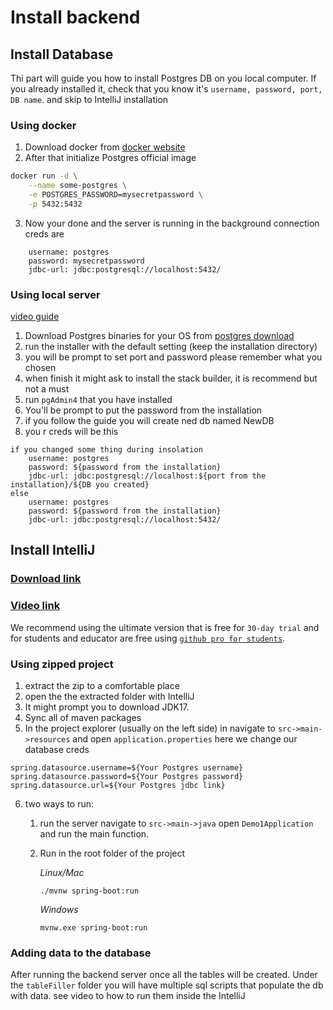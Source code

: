 # Install backend

## Install Database

Thi part will guide you how to install Postgres DB on you local computer.
If you already installed it, check that you know it's `username, password, port, DB name`. and skip to IntelliJ installation

### **Using docker**

1. Download docker from [docker website](https://www.docker.com/)
2. After that initialize Postgres official image

```bash
docker run -d \
	--name some-postgres \
	-e POSTGRES_PASSWORD=mysecretpassword \
    -p 5432:5432
```

3. Now your done and the server is running in the background connection creds are

```
    username: postgres
    password: mysecretpassword
    jdbc-url: jdbc:postgresql://localhost:5432/

```

### **Using local server**

[video guide](https://www.youtube.com/watch?v=0n41UTkOBb0)

1. Download Postgres binaries for your OS from [postgres download](https://www.postgresql.org/download/)
2. run the installer with the default setting (keep the installation directory)
3. you will be prompt to set port and password please remember what you chosen
4. when finish it might ask to install the stack builder, it is recommend but not a must
5. run `pgAdmin4` that you have installed
6. You'll be prompt to put the password from the installation
7. if you follow the guide you will create ned db named NewDB
8. you r creds will be this

```
if you changed some thing during insolation
    username: postgres
    password: ${password from the installation}
    jdbc-url: jdbc:postgresql://localhost:${port from the installation}/${DB you created}
else
    username: postgres
    password: ${password from the installation}
    jdbc-url: jdbc:postgresql://localhost:5432/
```

## Install IntelliJ

### [Download link](https://www.jetbrains.com/idea/download/)

### [Video link](TODO:somelinkhere)

We recommend using the ultimate version that is free for `30-day trial` and for students and educator are free using [`github pro for students`](https://education.github.com/pack).

### **Using zipped project**

1. extract the zip to a comfortable place
2. open the the extracted folder with IntelliJ
3. It might prompt you to download JDK17.
4. Sync all of maven packages
5. In the project explorer (usually on the left side) in navigate to
   `src->main->resources` and open `application.properties` here we change our database creds

```
spring.datasource.username=${Your Postgres username}
spring.datasource.password=${Your Postgres password}
spring.datasource.url=${Your Postgres jdbc link}
```

6. two ways to run:

    1. run the server navigate to `src->main->java` open `Demo1Application` and run the main function.

    2. Run in the root folder of the project

       _Linux/Mac_

       ```
       ./mvnw spring-boot:run
       ```

       _Windows_

       ```
       mvnw.exe spring-boot:run
       ```

### **Adding data to the database**

After running the backend server once all the tables will be created.
Under the `tableFiller` folder you will have multiple sql scripts that populate the db with data. see video to how to run them inside the IntelliJ
